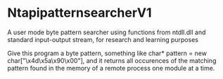 # NtapipatternsearcherV1

A user mode byte pattern searcher using functions from ntdll.dll and standard input-output stream, for research and learning purposes

Give this program a byte pattern, something like char* pattern = new char["\x4d\x5a\x90\x00"], and it returns all occurences of the matching pattern found in the memory of a remote process one module at a time.
